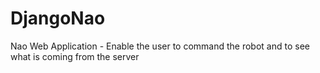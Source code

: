 # DjangoNao

Nao Web Application - Enable the user to command the robot and to see what is coming from the server
